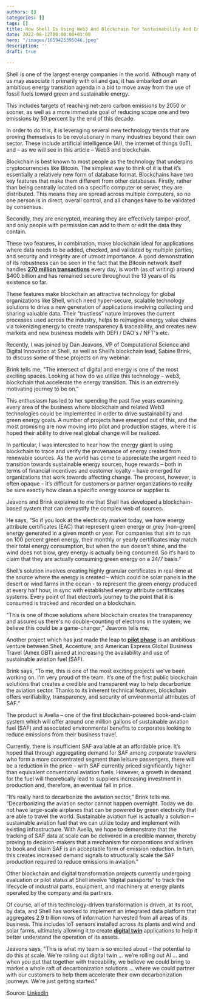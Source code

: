 ```yaml
---
authors: []
categories: []
tags: []
title: How Shell Is Using Web3 And Blockchain For Sustainability And Energy Transition
date: 2022-08-12T00:00:00+03:00
hero: "/images/1659425395046.jpeg"
description: ''
draft: true

---
```

Shell is one of the largest energy companies in the world. Although many of us may associate it primarily with oil and gas, it has embarked on an ambitious energy transition agenda in a bid to move away from the use of fossil fuels toward green and sustainable energy.

This includes targets of reaching net-zero carbon emissions by 2050 or sooner, as well as a more immediate goal of reducing scope one and two emissions by 50 percent by the end of this decade.

In order to do this, it is leveraging several new technology trends that are proving themselves to be revolutionary in many industries beyond their own sector. These include artificial intelligence (AI), the internet of things (IoT), and – as we will see in this article – Web3 and blockchain.

Blockchain is best known to most people as the technology that underpins cryptocurrencies like Bitcoin. The simplest way to think of it is that it’s essentially a relatively new form of database format. Blockchains have two key features that make them different from other databases. Firstly, rather than being centrally located on a specific computer or server, they are distributed. This means they are spread across multiple computers, so no one person is in direct, overall control, and all changes have to be validated by consensus.

Secondly, they are encrypted, meaning they are effectively tamper-proof, and only people with permission can add to them or edit the data they contain.

These two features, in combination, make blockchain ideal for applications where data needs to be added, checked, and validated by multiple parties, and security and integrity are of utmost importance. A good demonstration of its robustness can be seen in the fact that the Bitcoin network itself handles [**270 million transactions**](https://explodingtopics.com/blog/blockchain-stats) every day, is worth (as of writing) around $400 billion and has remained secure throughout the 13 years of its existence so far.

These features make blockchain an attractive technology for global organizations like Shell, which need hyper-secure, scalable technology solutions to drive a new generation of applications involving collecting and sharing valuable data. Their “trustless” nature improves the current processes used across the industry, helps to reimagine energy value chains via tokenizing energy to create transparency & traceability, and creates new markets and new business models with DEFI / DAO's / NFT's etc.

Recently, I was joined by Dan Jeavons, VP of Computational Science and Digital Innovation at Shell, as well as Shell’s blockchain lead, Sabine Brink, to discuss some of these projects on my webinar.

Brink tells me, "The intersect of digital and energy is one of the most exciting spaces. Looking at how do we utilize this technology – web3, blockchain that accelerate the energy transition. This is an extremely motivating journey to be on.”

This enthusiasm has led to her spending the past five years examining every area of the business where blockchain and related Web3 technologies could be implemented in order to drive sustainability and green energy goals. A number of projects have emerged out of this, and the most promising are now moving into pilot and production stages, where it is hoped their ability to drive real global change will be realized.

In particular, I was interested to hear how the energy giant is using blockchain to trace and verify the provenance of energy created from renewable sources. As the world has come to appreciate the urgent need to transition towards sustainable energy sources, huge rewards – both in terms of financial incentives and customer loyalty – have emerged for organizations that work towards affecting change. The process, however, is often opaque – it’s difficult for customers or partner organizations to really be sure exactly how clean a specific energy source or supplier is.

Jeavons and Brink explained to me that Shell has developed a blockchain-based system that can demystify the complex web of sources.

He says, “So if you look at the electricity market today, we have energy attribute certificates (EAC) that represent green energy or grey \[non-green\] energy generated in a given month or year. For companies that aim to run on 100 percent green energy, their monthly or yearly certificates may match their total energy consumption, but when the sun doesn't shine, and the wind does not blow, grey energy is actually being consumed. So it’s hard to claim that they are actually consuming green energy on a 24/7 basis.”

Shell’s solution involves creating highly granular certificates in real-time at the source where the energy is created – which could be solar panels in the desert or wind farms in the ocean - to represent the green energy produced at every half hour, in sync with established energy attribute certificates systems. Every point of that electron’s journey to the point that it is consumed is tracked and recorded on a blockchain.

"This is one of those solutions where blockchain creates the transparency and assures us there's no double-counting of electrons in the system; we believe this could be a game-changer,” Jeavons tells me.

Another project which has just made the leap to [**pilot phase**](https://www.shell.com/business-customers/aviation/news-and-media-releases/news-and-media-2022/shell-accenture-and-amex-gbt-launch-one-of-the-worlds-first-blockchain-powered-digital-book-and-claim-solutions-for-scaling-sustainable-aviation-fuel-saf.html) is an ambitious venture between Shell, Accenture, and American Express Global Business Travel (Amex GBT) aimed at increasing the availability and use of sustainable aviation fuel (SAF).

Brink says, "To me, this is one of the most exciting projects we've been working on. I’m very proud of the team. It’s one of the first public blockchain solutions that creates a credible and transparent way to help decarbonize the aviation sector. Thanks to its inherent technical features, blockchain offers verifiability, transparency, and security of environmental attributes of SAF.”

The product is Avelia – one of the first blockchain-powered book-and-claim system which will offer around one million gallons of sustainable aviation fuel (SAF) and associated environmental benefits to corporates looking to reduce emissions from their business travel.

Currently, there is insufficient SAF available at an affordable price. It’s hoped that through aggregating demand for SAF among corporate travelers who form a more concentrated segment than leisure passengers, there will be a reduction in the price – with SAF currently priced significantly higher than equivalent conventional aviation fuels. However, a growth in demand for the fuel will theoretically lead to suppliers increasing investment in production and, therefore, an eventual fall in price.

“It’s really hard to decarbonize the aviation sector,” Brink tells me. “Decarbonizing the aviation sector cannot happen overnight. Today we do not have large-scale airplanes that can be powered by green electricity that are able to travel the world. Sustainable aviation fuel is actually a solution – sustainable aviation fuel that we can utilize today and implement with existing infrastructure. With Avelia, we hope to demonstrate that the tracking of SAF data at scale can be delivered in a credible manner, thereby proving to decision-makers that a mechanism for corporations and airlines to book and claim SAF is an acceptable form of emission reduction. In turn, this creates increased demand signals to structurally scale the SAF production required to reduce emissions in aviation."

Other blockchain and digital transformation projects currently undergoing evaluation or pilot status at Shell involve “digital passports” to track the lifecycle of industrial parts, equipment, and machinery at energy plants operated by the company and its partners.

Of course, all of this technology-driven transformation is driven, at its root, by data, and Shell has worked to implement an integrated data platform that aggregates 2.9 trillion rows of information harvested from all areas of its business. This includes IoT sensors installed across its plants and wind and solar farms, ultimately allowing it to create [**digital twin**](https://bernardmarr.com/7-amazing-examples-of-digital-twin-technology-in-practice/) applications to help it better understand the operation of its assets.

Jeavons says, "This is what my team is so excited about – the potential to do this at scale. We're rolling out digital twin … we’re rolling out AI … and when you put that together with traceability, we believe we could bring to market a whole raft of decarbonization solutions … where we could partner with our customers to help them accelerate their own decarbonization journeys. We’re just getting started.”

Source: [LinkedIn](https://www.linkedin.com/pulse/how-shell-using-web3-blockchain-sustainability-energy-bernard-marr/)
